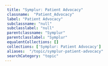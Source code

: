 ```yaml
--- 
 title: "Symplur: Patient Advocacy" 
 classname:  "Patient_Advocacy" 
 label: "Patient Advocacy" 
 subclassname: "null" 
 subclasslabel: "null" 
 parentclassname: "Symplur" 
 parentclasslabel: "Symplur" 
 equalentCollections: [] 
 collections: ['Symplur: Patient Advocacy']
 aliases:  "/topic/symplur-patient-advocacy"  
 searchCategory: "topic" 
---
```

